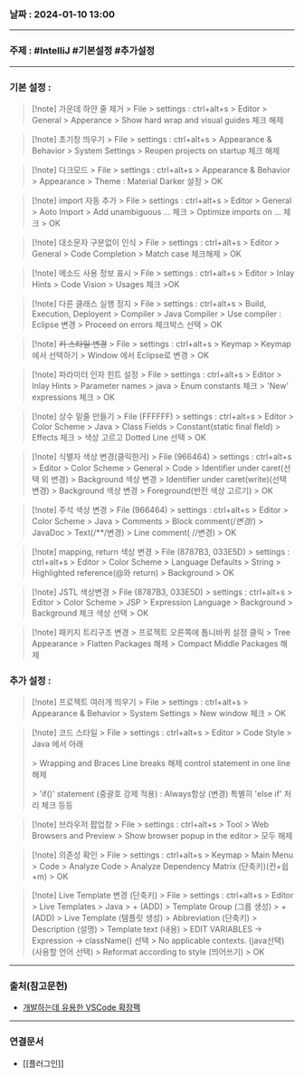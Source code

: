 ### 날짜 : 2024-01-10 13:00

___

### 주제 : #IntelliJ #기본설정 #추가설정

___

### 기본 설정 : 

>[!note] 가운데 하얀 줄 제거
> \> File
> \> settings : ctrl+alt+s
> \> Editor 
> \> General 
> \> Apperance
> \> Show hard wrap and visual guides 체크 해제

>[!note] 초기창 띄우기
> \> File
> \> settings : ctrl+alt+s
> \> Appearance & Behavior
> \> System Settings
> \> Reopen projects on startup 체크 해제

>[!note] 다크모드
> \> File
> \> settings : ctrl+alt+s
> \> Appearance & Behavior
> \> Appearance
> \> Theme : Material Darker 설정
> \> OK

>[!note] import 자동 추가
> \> File
> \> settings : ctrl+alt+s
> \> Editor
> \> General
> \> Aoto Import
> \> Add unambiguous ... 체크
> \> Optimize imports on ... 체크
> \> OK

>[!note] 대소문자 구분없이 인식
> \> File
> \> settings : ctrl+alt+s
> \> Editor
> \> General
> \> Code Completion
> \> Match case 체크해제
> \> OK

>[!note] 메소드 사용 정보 표시
> \> File
> \> settings : ctrl+alt+s
> \> Editor
> \> Inlay Hints
> \> Code Vision
> \> Usages 체크
> \>OK

>[!note] 다른 클래스 실행 정지
> \> File
> \> settings : ctrl+alt+s
> \> Build, Execution, Deployent
> \> Compiler
> \> Java Compiler
> \> Use compiler : Eclipse 변경
> \> Proceed on errors 체크박스 선택
> \> OK

>[!note] ~~키 스타일 변경~~
> \> File
> \> settings : ctrl+alt+s
> \> Keymap
> \> Keymap 에서 선택하기
> \> Window 에서 Eclipse로 변경
> \> OK

>[!note] 파라미터 인자 힌트 설정
> \> File
> \> settings : ctrl+alt+s
> \> Editor
> \> Inlay Hints
> \> Parameter names
> \> java
> \> Enum constants 체크
> \> 'New' expressions 체크
> \> OK

>[!note] 상수 밑줄 만들기
> \> File (FFFFFF)
> \> settings : ctrl+alt+s
> \> Editor
> \> Color Scheme
> \> Java
> \> Class Fields
> \> Constant(static final fleld)
> \> Effects 체크
> \> 색상 고르고 Dotted Line 선택
> \> OK

>[!note] 식별자 색상 변경(클릭한거) 
> \> File (966464)
> \> settings : ctrl+alt+s
> \> Editor
> \> Color Scheme
> \> General
> \> Code
> \> Identifier under caret(선택 외 변경)
> \> Background 색상 변경
> \> Identifier under caret(write)(선택 변경)
> \> Background 색상 변경
> \> Foreground(반전 색상 고르기)
> \> OK

>[!note] 주석 색상 변경
> \> File (966464)
> \> settings : ctrl+alt+s
> \> Editor
> \> Color Scheme
> \> Java
> \> Comments
> \> Block comment(/*변경*/)
> \> JavaDoc
> \> Text(/**/변경)
> \> Line comment( //변경)
> \> OK

>[!note] mapping, return 색상 변경
> \> File (8787B3, 033E5D)
> \> settings : ctrl+alt+s
> \> Editor
> \> Color Scheme
> \> Language Defaults
> \> String
> \> Highlighted reference(@와 return)
> \> Background
> \> OK

>[!note] JSTL 색상변경
> \> File (8787B3, 033E5D)
> \> settings : ctrl+alt+s
> \> Editor
> \> Color Scheme
> \> JSP
> \> Expression Language
> \> Background
> \> Background 체크 색상 선택
> \> OK

>[!note] 패키지 트리구조 변경
> \> 프로젝트 오른쪽에 톱니바퀴 설정 클릭
> \> Tree Appearance
> \> Flatten Packages 해제
> \> Compact Middle Packages 해제

### 추가 설정 :

>[!note] 프로젝트 여러개 띄우기
> \> File
> \> settings : ctrl+alt+s
> \> Appearance & Behavior
> \> System Settings
> \> New window 체크
> \> OK

>[!note] 코드 스타일
> \> File
> \> settings : ctrl+alt+s
> \> Editor
> \> Code Style
> \> Java 에서 아래
> 
> \> Wrapping and Braces
> Line breaks 해제
> control statement in one line 해제
>
> \> 'if()' statement (중괄호 강제 적용) : Always항상 (변경)
> 특별히 'else if' 처리 체크
> 등등

>[!note] 브라우저 팝업창
> \> File
> \> settings : ctrl+alt+s
> \> Tool
> \> Web Browsers and Preview
> \> Show browser popup in the editor
> \> 모두 해제

>[!note] 의존성 확인
> \> File
> \> settings : ctrl+alt+s
> \> Keymap
> \> Main Menu
> \> Code
> \> Analyze Code
> \> Analyze Dependency Matrix (단축키)(컨+쉽+m)
> \> OK

>[!note] Live Template 변경 (단축키)
> \> File
> \> settings : ctrl+alt+s
> \> Editor
> \> Live Templates
> \> Java
> \> + (ADD)
> \> Template Group (그룹 생성)
> \> + (ADD)
> \> Live Template (템플릿 생성)
> \> Abbreviation (단축키)
> \> Description (설명)
> \> Template text (내용)
> \> EDIT VARIABLES
> -> Expression
> -> className() 선택
> \> No applicable contexts. (java선택)(사용할 언어 선택)
> \> Reformat according to style (띄어쓰기)
> \> OK





___

### 출처(참고문헌)

- [개발하는데 유용한 VSCode 확장팩](https://inpa.tistory.com/entry/VS-Code-%E2%8F%B1%EF%B8%8F-%EC%BD%94%EB%94%A9%EC%97%90-%EC%9C%A0%EC%9A%A9%ED%95%9C-%EB%8F%84%EA%B5%AC-%EC%B6%94%EC%B2%9C#Project_Manager)

___

### 연결문서

- [[플러그인]]

